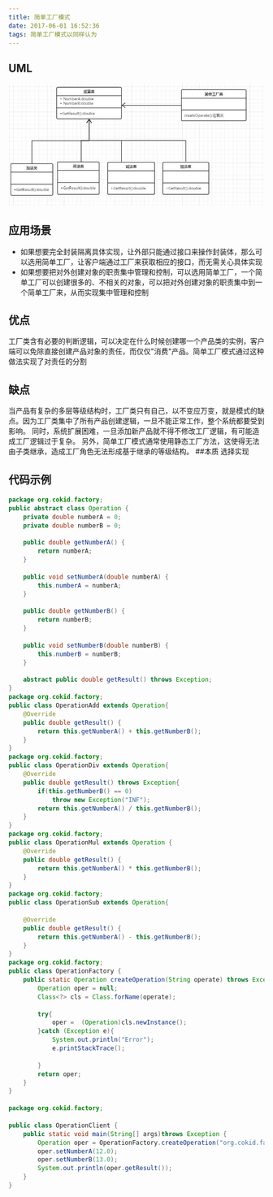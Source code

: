 ```yaml
---
title: 简单工厂模式
date: 2017-06-01 16:52:36
tags: 简单工厂模式以同样认为
---
```

## UML
![](1.jpg)



## 应用场景
* 如果想要完全封装隔离具体实现，让外部只能通过接口来操作封装体，那么可以选用简单工厂，让客户端通过工厂来获取相应的接口，而无需关心具体实现
* 如果想要把对外创建对象的职责集中管理和控制，可以选用简单工厂，一个简单工厂可以创建很多的、不相关的对象，可以把对外创建对象的职责集中到一个简单工厂来，从而实现集中管理和控制
## 优点
工厂类含有必要的判断逻辑，可以决定在什么时候创建哪一个产品类的实例，客户端可以免除直接创建产品对象的责任，而仅仅"消费"产品。简单工厂模式通过这种做法实现了对责任的分割
## 缺点
当产品有复杂的多层等级结构时，工厂类只有自己，以不变应万变，就是模式的缺点。因为工厂类集中了所有产品创建逻辑，一旦不能正常工作，整个系统都要受到影响。
同时，系统扩展困难，一旦添加新产品就不得不修改工厂逻辑，有可能造成工厂逻辑过于复杂。
另外，简单工厂模式通常使用静态工厂方法，这使得无法由子类继承，造成工厂角色无法形成基于继承的等级结构。
##本质
选择实现

## 代码示例

```java
package org.cokid.factory;
public abstract class Operation {
    private double numberA = 0;
    private double numberB = 0;
    
    public double getNumberA() {
        return numberA;
    }
    
    public void setNumberA(double numberA) {
        this.numberA = numberA;
    }
    
    public double getNumberB() {
        return numberB;
    }
    
    public void setNumberB(double numberB) {
        this.numberB = numberB;
    }
    
    abstract public double getResult() throws Exception;
}
package org.cokid.factory;
public class OperationAdd extends Operation{
    @Override
    public double getResult() {
        return this.getNumberA() + this.getNumberB();
    }
}
package org.cokid.factory;
public class OperationDiv extends Operation{
    @Override
    public double getResult() throws Exception{
        if(this.getNumberB() == 0)
            throw new Exception("INF");
        return this.getNumberA() / this.getNumberB();
    }
}
package org.cokid.factory;
public class OperationMul extends Operation {
    @Override
    public double getResult() {
        return this.getNumberA() * this.getNumberB();
    }
}
package org.cokid.factory;
public class OperationSub extends Operation{

    @Override
    public double getResult() {
        return this.getNumberA() - this.getNumberB();
    }
}
package org.cokid.factory;
public class OperationFactory {
    public static Operation createOperation(String operate) throws Exception{
        Operation oper = null;
        Class<?> cls = Class.forName(operate);
    
        try{
            oper =  (Operation)cls.newInstance();
        }catch (Exception e){
            System.out.println("Error");
            e.printStackTrace();
    
        }
        return oper;
    }
}

package org.cokid.factory;

public class OperationClient {
    public static void main(String[] args)throws Exception {
        Operation oper = OperationFactory.createOperation("org.cokid.factory.OperationAdd");
        oper.setNumberA(12.0);
        oper.setNumberB(13.0);
        System.out.println(oper.getResult());
    }
}
```